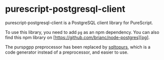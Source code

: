 # purescript-postgresql-client

purescript-postgresql-client is a PostgreSQL client library for PureScript.

To use this library, you need to add `pg` as an npm dependency. You can also
find this npm library on [https://github.com/brianc/node-postgres][pg].

The purspgpp preprocessor has been replaced by [sqltopurs], which is a code
generator instead of a preprocessor, and easier to use.

[sqltopurs]: https://github.com/rightfold/sqltopurs
